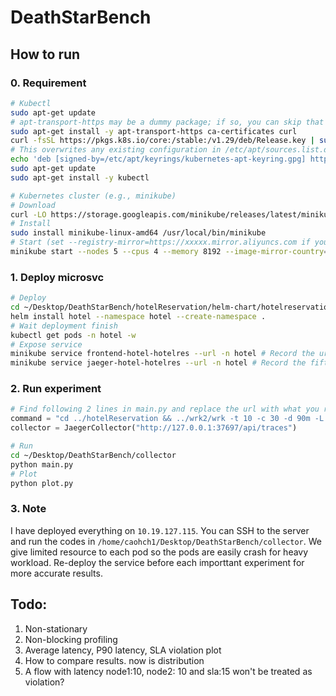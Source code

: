 # DeathStarBench

## How to run

### 0. Requirement
```bash
# Kubectl
sudo apt-get update
# apt-transport-https may be a dummy package; if so, you can skip that package
sudo apt-get install -y apt-transport-https ca-certificates curl
curl -fsSL https://pkgs.k8s.io/core:/stable:/v1.29/deb/Release.key | sudo gpg --dearmor -o /etc/apt/keyrings/kubernetes-apt-keyring.gpg
# This overwrites any existing configuration in /etc/apt/sources.list.d/kubernetes.list
echo 'deb [signed-by=/etc/apt/keyrings/kubernetes-apt-keyring.gpg] https://pkgs.k8s.io/core:/stable:/v1.29/deb/ /' | sudo tee /etc/apt/sources.list.d/kubernetes.list
sudo apt-get update
sudo apt-get install -y kubectl

# Kubernetes cluster (e.g., minikube)
# Download
curl -LO https://storage.googleapis.com/minikube/releases/latest/minikube-linux-amd64 
# Install
sudo install minikube-linux-amd64 /usr/local/bin/minikube 
# Start (set --registry-mirror=https://xxxxx.mirror.aliyuncs.com if you have)
minikube start --nodes 5 --cpus 4 --memory 8192 --image-mirror-country='cn' 
```
### 1. Deploy microsvc
```bash
# Deploy
cd ~/Desktop/DeathStarBench/hotelReservation/helm-chart/hotelreservation
helm install hotel --namespace hotel --create-namespace .
# Wait deployment finish
kubectl get pods -n hotel -w 
# Expose service
minikube service frontend-hotel-hotelres --url -n hotel # Record the url
minikube service jaeger-hotel-hotelres --url -n hotel # Record the fifth url
```

### 2. Run experiment
```python
# Find following 2 lines in main.py and replace the url with what you record
command = "cd ../hotelReservation && ../wrk2/wrk -t 10 -c 30 -d 90m -L -s ./wrk2/scripts/hotel-reservation/mixed-workload_type_1.lua http://127.0.0.1:42435 -R 1000"
collector = JaegerCollector("http://127.0.0.1:37697/api/traces")
```
```bash
# Run
cd ~/Desktop/DeathStarBench/collector
python main.py
# Plot
python plot.py
```

### 3. Note
I have deployed everything on `10.19.127.115`. You can SSH to the server and run the codes in `/home/caohch1/Desktop/DeathStarBench/collector`.
We give limited resource to each pod so the pods are easily crash for heavy workload. Re-deploy the service before each importtant experiment for more accurate results.

## Todo:
1. Non-stationary
2. Non-blocking profiling
3. Average latency, P90 latency, SLA violation plot 
4. How to compare results. now is distribution
5. A flow with latency node1:10, node2: 10 and sla:15 won't be treated as violation?
